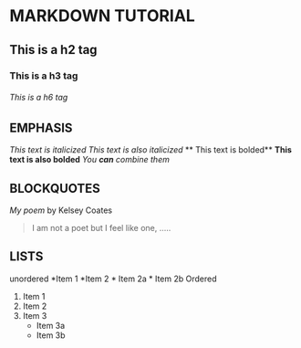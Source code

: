 # MARKDOWN TUTORIAL 

## This is a h2 tag

### This is a h3 tag

###### This is a h6 tag

## EMPHASIS
_This text is italicized_
*This text is also italicized* 
** This text is bolded**
__This text is also bolded__
_You **can** combine them_

## BLOCKQUOTES

_My poem_ by Kelsey Coates
> I am not a poet but I feel like one, 
>.....  

## LISTS
unordered 
*Item 1
*Item 2
	* Item 2a
	* Item 2b
Ordered 
1. Item 1
2. Item 2
3. Item 3 
	* Item 3a
	* Item 3b
